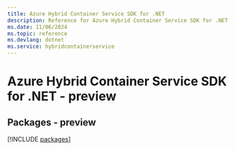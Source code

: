 ```yaml
---
title: Azure Hybrid Container Service SDK for .NET
description: Reference for Azure Hybrid Container Service SDK for .NET
ms.date: 11/06/2024
ms.topic: reference
ms.devlang: dotnet
ms.service: hybridcontainerservice
---
```

# Azure Hybrid Container Service SDK for .NET - preview
## Packages - preview
[!INCLUDE [packages](hybrid-container-service-index.md)]
